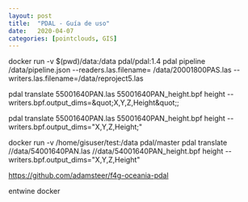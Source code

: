 ```yaml
---
layout: post
title:  "PDAL - Guía de uso"
date:   2020-04-07
categories: [pointclouds, GIS]
---
```


docker run -v $(pwd)/data:/data pdal/pdal:1.4 pdal pipeline /data/pipeline.json --readers.las.filename=
/data/20001800PAS.las --writers.las.filename=/data/reproject5.las

pdal translate 55001640PAN.las 55001640PAN_height.bpf height --writers.bpf.output_dims=&amp;quot;X,Y,Z,Height&amp;quot;;

pdal translate 55001640PAN.las 55001640PAN_height.bpf height --writers.bpf.output_dims="X,Y,Z,Height;"

docker run -v /home/gisuser/test:/data pdal/master pdal translate //data/54001640PAN.las //data/54001640PAN_height.bpf height --writers.bpf.output_dims="X,Y,Z,Height"

https://github.com/adamsteer/f4g-oceania-pdal

entwine docker